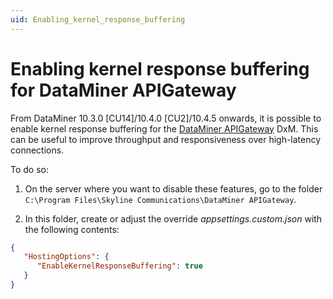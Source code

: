 ```yaml
---
uid: Enabling_kernel_response_buffering
---
```


# Enabling kernel response buffering for DataMiner APIGateway

From DataMiner 10.3.0 [CU14]/10.4.0 [CU2]/10.4.5 onwards<!-- RN 38710 -->, it is possible to enable kernel response buffering for the [DataMiner APIGateway](xref:DataMinerExtensionModules#apigateway) DxM. This can be useful to improve throughput and responsiveness over high-latency connections.

To do so:

1. On the server where you want to disable these features, go to the folder `C:\Program Files\Skyline Communications\DataMiner APIGateway`.

1. In this folder, create or adjust the override *appsettings.custom.json* with the following contents:

```json
{
   "HostingOptions": {
      "EnableKernelResponseBuffering": true
   }
}
```
